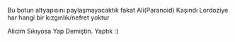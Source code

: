 Bu botun altyapısını paylaşmayacaktık fakat Ali(Paranoid) Kaşındı
Lordoziye har hangi bir kızgınlık/nefret yoktur 

Alicim Sıkıyosa Yap Demiştin. Yaptık :) 
